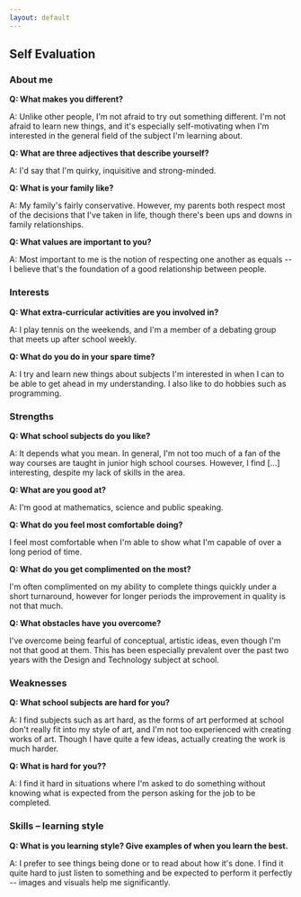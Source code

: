 ```yaml
---
layout: default
---
```


## Self Evaluation

### About me

**Q: What makes you different?**

A: Unlike other people, I'm not afraid to try out something different. I'm not afraid to learn new things, and it's especially self-motivating when I'm interested in the general field of the subject I'm learning about.

**Q: What are three adjectives that describe yourself?**

A: I'd say that I'm quirky, inquisitive and strong-minded.

**Q: What is your family like?**

A: My family's fairly conservative. However, my parents both respect most of the decisions that I've taken in life, though there's been ups and downs in family relationships.

**Q: What values are important to you?**

A: Most important to me is the notion of respecting one another as equals -- I believe that's the foundation of a good relationship between people.

### Interests

**Q: What extra-curricular activities are you involved in?**

A: I play tennis on the weekends, and I'm a member of a debating group that meets up after school weekly.

**Q: What do you do in your spare time?**

A: I try and learn new things about subjects I'm interested in when I can to be able to get ahead in my understanding. I also like to do hobbies such as programming.

### Strengths

**Q: What school subjects do you like?**

A: It depends what you mean. In general, I'm not too much of a fan of the way courses are taught in junior high school courses. However, I find [...] interesting, despite my lack of skills in the area.

**Q: What are you good at?**

A: I'm good at mathematics, science and public speaking.

**Q: What do you feel most comfortable doing?**

I feel most comfortable when I'm able to show what I'm capable of over a long period of time.

**Q: What do you get complimented on the most?**

I'm often complimented on my ability to complete things quickly under a short turnaround, however for longer periods the improvement in quality is not that much.

**Q: What obstacles have you overcome?**

I've overcome being fearful of conceptual, artistic ideas, even though I'm not that good at them. This has been especially prevalent over the past two years with the Design and Technology subject at school.

### Weaknesses

**Q: What school subjects are hard for you?**

A: I find subjects such as art hard, as the forms of art performed at school don't really fit into my style of art, and I'm not too experienced with creating works of art. Though I have quite a few ideas, actually creating the work is much harder.

**Q: What is hard for you??**

A: I find it hard in situations where I'm asked to do something without knowing what is expected from the person asking for the job to be completed.

### Skills – learning style

**Q: What is you learning style? Give examples of when you learn the best.**

A: I prefer to see things being done or to read about how it's done. I find it quite hard to just listen to something and be expected to perform it perfectly -- images and visuals help me significantly.


<!--

Accomplishments
What accomplishments am I most proud of?
What have I learned from my accomplishments?
Experiences
What experiences do I have that will help with a job?
Goals
What kind of short-term goals (after high school) do I have?
What kind of long-term goals (10 years) do I have?
What are my career goals?
How do I set goals?
How do I monitor goals?
-->
